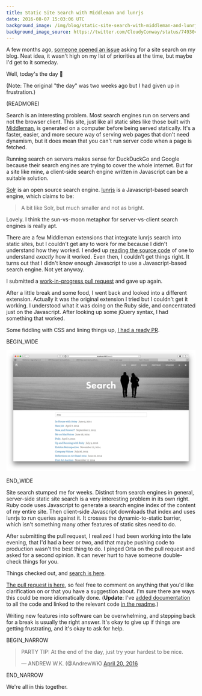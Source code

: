 ```yaml
---
title: Static Site Search with Middleman and lunrjs
date: 2016-08-07 15:03:06 UTC
background_image: /img/blog/static-site-search-with-middleman-and-lunrjs/background.jpg
background_image_source: https://twitter.com/CloudyConway/status/749304932835155968
---
```


A few months ago, [someone opened an issue](https://github.com/ashfurrow/blog/issues/213) asking for a site search on my blog. Neat idea, it wasn't high on my list of priorities at the time, but maybe I'd get to it someday.
  
Well, today's the day 🎉

(Note: The original "the day" was two weeks ago but I had given up in frustration.)

(READMORE)

Search is an interesting problem. Most search engines run on servers and not the browser client. This site, just like all static sites like those built with [Middleman](https://middlemanapp.com), is generated on a computer before being served statically. It's a faster, easier, and more secure way of serving web pages that don't need dynamism, but it does mean that you can't run server code when a page is fetched.

Running search on servers makes sense for DuckDuckGo and Google because their search engines are trying to cover the whole internet. But for a site like mine, a client-side search engine written in Javascript can be a suitable solution.

[Solr](http://lucene.apache.org/solr/) is an open source search engine. [lunrjs](http://lunrjs.com) is a Javascript-based search engine, which claims to be:

> A bit like Solr, but much smaller and not as bright.

Lovely. I think the sun-vs-moon metaphor for server-vs-client search engines is really apt.

There are a few Middleman extensions that integrate lunrjs search into static sites, but I couldn't get any to work for me because I didn't understand how they worked. I ended up [reading the source code](https://github.com/256dpi/middleman-lunr/blob/5c49621007e003da0b748ec8bd34bfc7b11240d2/lib/middleman-lunr/indexer.rb#L23-L64) of one to understand _exactly_ how it worked. Even then, I couldn't get things right. It turns out that I didn't know enough Javascript to use a Javascript-based search engine. Not yet anyway.

I submitted a [work-in-progress pull request](https://github.com/ashfurrow/blog/pull/232) and gave up again.

After a little break and some food, I went back and looked into a different extension. Actually it was the original extension I tried but I couldn't get it working. I understood what it was doing on the Ruby side, and concentrated just on the Javascript. After looking up some jQuery syntax, I had something that worked.

Some fiddling with CSS and lining things up, [I had a ready PR](https://github.com/ashfurrow/blog/pull/233).

BEGIN_WIDE

[![Screenshot of site search](/img/blog/static-site-search-with-middleman-and-lunrjs/screenshot.jpg)](/search)

END_WIDE

Site search stumped me for weeks. Distinct from search engines in general, server-side static site search is a very interesting problem in its own right. Ruby code uses Javascript to generate a search engine index of the content of my entire site. Then client-side Javascript downloads that index and uses lunrjs to run queries against it. It crosses the dynamic-to-static barrier, which isn't something many other features of static sites need to do.

After submitting the pull request, I realized I had been working into the late evening, that I'd had a beer or two, and that maybe pushing code to production wasn't the best thing to do. I pinged Orta on the pull request and asked for a second opinion. It can never hurt to have someone double-check things for you.

Things checked out, and [search is here](/search).

[The pull request is here](https://github.com/ashfurrow/blog/pull/233), so feel free to comment on anything that you'd like clarification on or that you have a suggestion about. I'm sure there are ways this could be more idiomatically done. (**Update**: I've [added documentation](https://github.com/ashfurrow/blog/pull/237) to all the code and linked to the relevant code [in the readme](https://github.com/ashfurrow/blog).)

Writing new features into software can be overwhelming, and stepping back for a break is usually the right answer. It's okay to give up if things are getting frustrating, and it's okay to ask for help.

BEGIN_NARROW

<blockquote class="twitter-tweet" data-lang="en"><p lang="en" dir="ltr">PARTY TIP: At the end of the day, just try your hardest to be nice.</p>&mdash; ANDREW W.K. (@AndrewWK) <a href="https://twitter.com/AndrewWK/status/722843678994219009">April 20, 2016</a></blockquote> <script async src="//platform.twitter.com/widgets.js" charset="utf-8"></script>

END_NARROW

We're all in this together.
